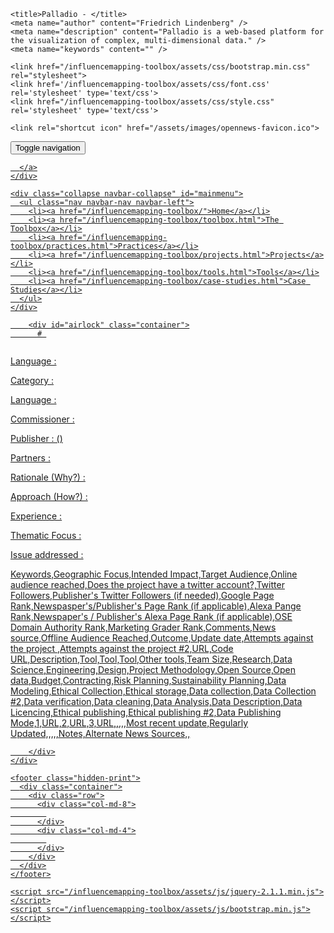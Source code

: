 <!DOCTYPE html>
<html>
  <head>
    <meta charset="utf-8">
    <meta http-equiv="X-UA-Compatible" content="IE=edge,chrome=1">
    <meta name="viewport" content="width=device-width, initial-scale=1.0">

    <title>Palladio - </title>
    <meta name="author" content="Friedrich Lindenberg" />
    <meta name="description" content="Palladio is a web-based platform for the visualization of complex, multi-dimensional data." />
    <meta name="keywords" content="" />

    <link href="/influencemapping-toolbox/assets/css/bootstrap.min.css" rel="stylesheet">
    <link href='/influencemapping-toolbox/assets/css/font.css' rel='stylesheet' type='text/css'>
    <link href="/influencemapping-toolbox/assets/css/style.css" rel='stylesheet' type='text/css'>

    <link rel="shortcut icon" href="/assets/images/opennews-favicon.ico">
  </head>
  <body>
    <div id="page">
      <nav class="navbar navbar-default navbar-static-top" role="navigation">
  <div class="container">
    <div class="navbar-header">
      <button type="button" class="navbar-toggle" data-toggle="collapse"
        data-target="#mainmenu">
        <span class="sr-only">Toggle navigation</span>
        <span class="icon-bar"></span>
        <span class="icon-bar"></span>
        <span class="icon-bar"></span>
      </button>
      <a class="navbar-brand" href="/">
        
      </a>
    </div>

    <div class="collapse navbar-collapse" id="mainmenu">
      <ul class="nav navbar-nav navbar-left">
        <li><a href="/influencemapping-toolbox/">Home</a></li>
        <li><a href="/influencemapping-toolbox/toolbox.html">The Toolbox</a></li>
        <li><a href="/influencemapping-toolbox/practices.html">Practices</a></li>
        <li><a href="/influencemapping-toolbox/projects.html">Projects</a></li>
        <li><a href="/influencemapping-toolbox/tools.html">Tools</a></li>
        <li><a href="/influencemapping-toolbox/case-studies.html">Case Studies</a></li>
      </ul>
    </div>
  </div>
</nav>

        <div id="airlock" class="container">
          # 

![]()


Language
: 

Category
: 

Language
: 

Commissioner
: 

Publisher
:  ()

Partners
: 

Rationale (Why?)
: 

Approach (How?)
: 

Experience
:        

Thematic Focus
: 

Issue addressed
: 

Keywords,Geographic Focus,Intended Impact,Target Audience,Online audience reached,Does the project have a twitter account?,Twitter Followers,Publisher's Twitter Followers (if needed),Google Page Rank,Newspasper's/Publisher's Page Rank (if applicable),Alexa Pange Rank,Newspaper's / Publisher's Alexa Page Rank (if applicable),OSE Domain Authority Rank,Marketing Grader Rank,Comments,News source,Offline Audience Reached,Outcome,Update date,Attempts against the project ,Attempts against the project #2,URL,Code URL,Description,Tool,Tool,Tool,Other tools,Team Size,Research,Data Science,Engineering,Design,Project Methodology,Open Source,Open data,Budget,Contracting,Risk Planning,Sustainability Planning,Data Modeling,Ethical Collection,Ethical storage,Data collection,Data Collection #2,Data verification,Data cleaning,Data Analysis,Data Description,Data Licencing,Ethical publishing,Ethical publishing #2,Data Publishing Mode,1,URL,2,URL,3,URL,,,,,Most recent update,Regularly Updated,,,,,Notes,Alternate News Sources,,


        </div>
    </div>

    <footer class="hidden-print">
      <div class="container">
        <div class="row">
          <div class="col-md-8">
            
          </div>
          <div class="col-md-4">
            
          </div>
        </div>
      </div>
    </footer>

    <script src="/influencemapping-toolbox/assets/js/jquery-2.1.1.min.js"></script>
    <script src="/influencemapping-toolbox/assets/js/bootstrap.min.js"></script>
  </body>
</html>
